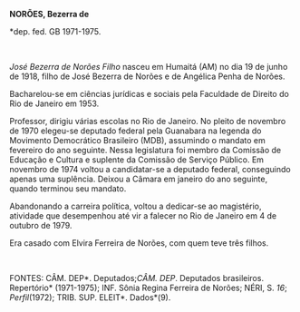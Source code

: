**NORÕES, Bezerra de**

\*dep. fed. GB 1971-1975.

 

*José Bezerra de Norões Filho* nasceu em Humaitá (AM) no dia 19 de junho
de 1918, filho de José Bezerra de Norões e de Angélica Penha de Norões.

Bacharelou-se em ciências jurídicas e sociais pela Faculdade de Direito
do Rio de Janeiro em 1953.

Professor, dirigiu várias escolas no Rio de Janeiro. No pleito de
novembro de 1970 elegeu-se deputado federal pela Guanabara na legenda do
Movimento Democrático Brasileiro (MDB), assumindo o mandato em fevereiro
do ano seguinte. Nessa legislatura foi membro da Comissão de Educação e
Cultura e suplente da Comissão de Serviço Público. Em novembro de 1974
voltou a candidatar-se a deputado federal, conseguindo apenas uma
suplência. Deixou a Câmara em janeiro do ano seguinte, quando terminou
seu mandato.

Abandonando a carreira política, voltou a dedicar-se ao magistério,
atividade que desempenhou até vir a falecer no Rio de Janeiro em 4 de
outubro de 1979.

Era casado com Elvira Ferreira de Norões, com quem teve três filhos.

 

FONTES: CÂM. DEP*. Deputados;*CÂM. DEP*. Deputados brasileiros.
Repertório* (1971-1975); INF. Sônia Regina Ferreira de Norões; NÉRI, S.
*16*; *Perfil*(1972); TRIB. SUP. ELEIT*. Dados*(9).

 

 

